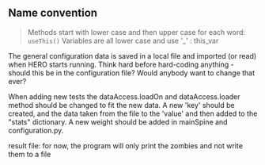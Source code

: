 ## Name convention
> Methods start with lower case and then upper case for each word: `useThis()`
> Variables are all lower case and use '_' : this_var

The general configuration data is saved in a local file and imported (or read) when HERO starts running.
Think hard before hard-coding anything - should this be in the configuration file?
                                         Would anybody want to change that ever?

When adding new tests the dataAccess.loadOn and dataAccess.loader method should be changed to fit the new data.
A new 'key' should be created, and the data taken from the file to the 'value' and then added to the "stats" dictionary.
A new weight should be added in mainSpine and configuration.py.

result file: for now, the program will only print the zombies and not write them to a file
